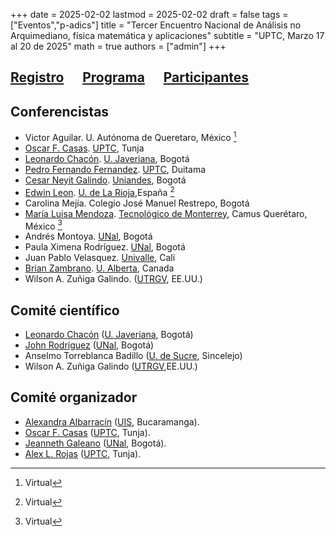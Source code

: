 +++
date      = 2025-02-02
lastmod   = 2025-02-02
draft     = false
tags      = ["Eventos","p-adics"]
title     = "Tercer Encuentro Nacional de Análisis no Arquimediano, física matemática y aplicaciones"
subtitle  = "UPTC, Marzo 17 al 20 de 2025"
math      = true
authors   = ["admin"]
+++

## **[Registro](https://docs.google.com/forms/d/1F-isLevdxRscKoi074pfHJcafywxA929zvF-OXGVv_c/preview)**  &nbsp;&nbsp;&nbsp;&nbsp; [Programa](https://matematicas.netlify.app/post/padicos3/programa/) &nbsp;&nbsp;&nbsp;&nbsp; [Participantes](https://matematicas.netlify.app/post/padicos3/participantes/)

## Conferencistas

* Victor Aguilar. U. Autónoma de Queretaro, México [^1]
*  [Oscar F. Casas](https://matematicas.netlify.app/authors/casas-o/). [UPTC](https://www.uptc.edu.co/sitio/portal/), Tunja
* [Leonardo Chacón](https://perfilesycapacidades.javeriana.edu.co/en/persons/leonardo.chacon). [U. Javeriana](https://www.javeriana.edu.co/inicio), Bogotá
* [Pedro Fernando Fernandez](https://sites.google.com/view/pedrofernandofernandezespinosa/home). [UPTC](https://www.uptc.edu.co/sitio/portal/), Duitama
* [Cesar Neyit Galindo](https://matematicas.uniandes.edu.co/es/profesores/cesar-neyit-galindo-martinez). [Uniandes](https://www.uniandes.edu.co/), Bogotá
* [Edwin Leon](https://riemann.unizar.es/~eleon/). [U. de La Rioja](https://www.unirioja.es/),España [^1]
* Carolina Mejía. Colegio José Manuel Restrepo, Bogotá
* [María Luisa Mendoza](https://research.tec.mx/vivo-tec/display/PID_318191). [Tecnológico de Monterrey](https://tec.mx/es), Camus Querétaro, México [^1]
* Andrés Montoya. [UNal](https://unal.edu.co/), Bogotá
* Paula Ximena Rodríguez. [UNal](https://unal.edu.co/), Bogotá
* Juan Pablo Velasquez. [Univalle](https://www.univalle.edu.co/), Cali
* [Brian Zambrano](https://sites.google.com/ualberta.ca/ilmee/people/brian-zambrano). [U. Alberta](https://www.ualberta.ca/en/index.html), Canada
* Wilson  A. Zuñiga Galindo. ([UTRGV](https://www.utrgv.edu/), EE.UU.)

[^1]: Virtual


## **Comité científico**

* [Leonardo Chacón](https://perfilesycapacidades.javeriana.edu.co/en/persons/leonardo.chacon) ([U. Javeriana](https://www.javeriana.edu.co/inicio), Bogotá)
* [John Rodríguez](http://www.hermes.unal.edu.co/pages/Docentes/Docente.jsf?u=jjrodriguezv) ([UNal](https://unal.edu.co/), Bogotá)
* Anselmo Torreblanca Badillo ([U. de Sucre](https://unisucre.edu.co/), Sincelejo)
* Wilson  A. Zuñiga Galindo ([UTRGV](https://www.utrgv.edu/),EE.UU.)

  
## **Comité organizador**

* [Alexandra Albarracín](https://profesores.uis.edu.co/adriana-alexandra-albarracin-mantilla-es/) ([UIS](https://uis.edu.co/es/), Bucaramanga).
* [Oscar F. Casas](https://matematicas.netlify.app/authors/casas-o/) ([UPTC](https://www.uptc.edu.co/sitio/portal/), Tunja).
* [Jeanneth Galeano](http://www.hermes.unal.edu.co/pages/Docentes/Docente.jsf?u=jgaleanop) ([UNal](https://unal.edu.co/), Bogotá).
* [Alex L. Rojas](https://matematicas.netlify.app/authors/rojas-a/) ([UPTC](https://www.uptc.edu.co/sitio/portal/), Tunja).

